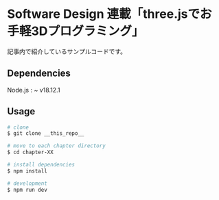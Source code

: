 # Software Design 連載「three.jsでお手軽3Dプログラミング」

記事内で紹介しているサンプルコードです。

## Dependencies

Node.js : ~ v18.12.1


## Usage

```bash
# clone
$ git clone __this_repo__

# move to each chapter directory
$ cd chapter-XX

# install dependencies
$ npm install

# development
$ npm run dev
```